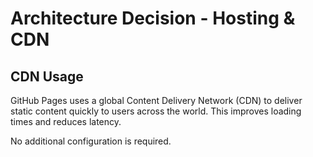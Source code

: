 # Architecture Decision - Hosting & CDN

## CDN Usage

GitHub Pages uses a global Content Delivery Network (CDN) to deliver static content quickly to users across the world. This improves loading times and reduces latency.

No additional configuration is required.
